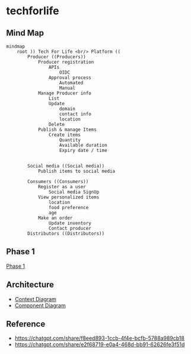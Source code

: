 # techforlife

## Mind Map

```mermaid
mindmap
    root )) Tech For Life <br/> Platform ((
        Producer ((Producers)) 
            Producer registration
                APIs
                    OIDC
                Approval process
                    Automated
                    Manual
            Manage Producer info
                List
                Update
                    domain
                    contact info
                    location
                Delete
            Publish & manage Items    
                Create items
                    Quantity
                    Available duration
                    Expiry date / time


        Social media ((Social media))
            Publish items to social media
            
        Consumers ((Consumers))
            Register as a user
                Social media SignUp
            View personalized items
                location
                food preference
                age
            Make an order
                Update inventory
                Contact producer
        Distributors ((Distributors))        

```
## Phase 1
[Phase 1](phase-1.md)

## Architecture
- [Context Diagram](docs/context-application-arch.png)
- [Component Diagram](docs/application-arch.png)


## Reference
- https://chatgpt.com/share/f8eed893-1ccb-4f4e-bcfb-5788a989cb18
- https://chatgpt.com/share/e2f68719-e0a4-468d-bb91-62626fe3f51d
